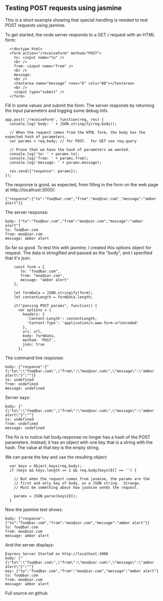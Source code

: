 ## Testing POST requests using jasmine

This is a short example showing that special handling is needed to 
test POST requests using jasmine.  

To get started, the node server responds to a GET / request with an HTML form:

```
  <!doctype html>
  <form action="/receiveForm" method="POST">
    to: <input name="to" />
    <br />
    from: <input name="from" />
    <br />
    message:
    <br />
    <textarea name="message" rows="6" cols="80"></textarea>
    <br />
    <input type="submit" />
  </form>
```

Fill in some values and submit the form.  The server responds by returning the input 
parameters and logging some debug info.

```
app.post('/receiveForm', function(req, res) {
  console.log('body: ' + JSON.stringify(req.body));

  // When the request comes from the HTML form, the body has the expected hash of parameters.
  var params = req.body; // for POST.  for GET use req.query

  // Prove that we have the hash of parameters we wanted.
  console.log('to: ' + params.to);
  console.log('from: ' + params.from);
  console.log('message: ' + params.message);

  res.send({"response": params});
});

```

The response is good, as expected, from filling in the form on the web page at http://localhost:3000/:

```
{"response":{"to":"foo@bar.com","from":"moo@zar.com","message":"amber alert"}}
```

The server response:

```
body: {"to":"foo@bar.com","from":"moo@zar.com","message":"amber alert"}
to: foo@bar.com
from: moo@zar.com
message: amber alert
```

So far so good.  To test this with jasmine, I created this options object for request.  The data is
stringified and passed as the "body", and I specified that it's json.


```
    const form = {
       to: "foo@bar.com",
       from: "moo@zar.com",
       message: "amber alert"
    };

    let formData = JSON.stringify(form);
    let contentLength = formData.length;

    it("passing POST params", function() {
      var options = {
        headers: {
          'Content-Length': contentLength,
          'Content-Type': 'application/x-www-form-urlencoded'
        },
        uri: url,
        body: formData,
        method: 'POST',
        json: true
      };
```
The command line response:

```
body: {"response":{"{\"to\":\"foo@bar.com\",\"from\":\"moo@zar.com\",\"message\":\"amber alert\"}":""}}
to: undefined
from: undefined
message: undefined
```

Server says:

```
body: {"{\"to\":\"foo@bar.com\",\"from\":\"moo@zar.com\",\"message\":\"amber alert\"}":""}
to: undefined
from: undefined
message: undefined
```

The fix is to notice hat body.response no longer has a hash of the POST parameters.  Instead, 
it has an object with one key that is a string with the hash.  The value at that key is the 
empty string.

We can parse the key and use the resulting object:

```
  var keys = Object.keys(req.body);
  if (keys && keys.length == 1 && req.body[keys[0]] == '') {

    // But when the request comes from jasmine, the params are the
    // first and only key of body, as a JSON string.  Strange.
    // Must be something about how jasmine sends the request.

    params = JSON.parse(keys[0]);
  }
```

Now the jasmine test shows:

```
body: {"response":{"to":"foo@bar.com","from":"moo@zar.com","message":"amber alert"}}
to: foo@bar.com
from: moo@zar.com
message: amber alert
```

And the server displays:

```
Express Server Started on http://localhost:3000
body: {"{\"to\":\"foo@bar.com\",\"from\":\"moo@zar.com\",\"message\":\"amber alert\"}":""}
key: {"to":"foo@bar.com","from":"moo@zar.com","message":"amber alert"}
to: foo@bar.com
from: moo@zar.com
message: amber alert
```

Full source on github.
